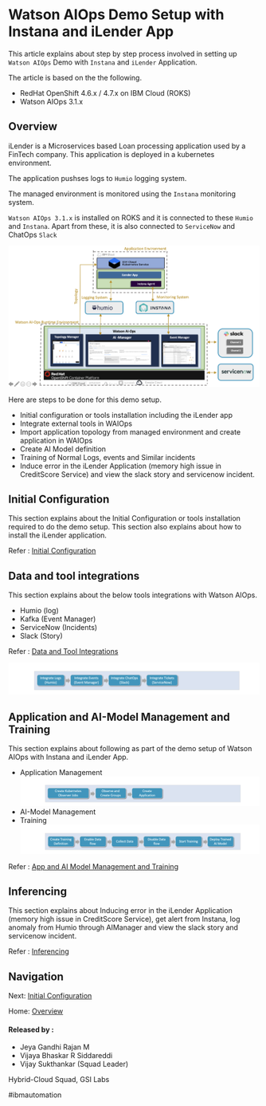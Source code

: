 # Watson AIOps Demo Setup with Instana and iLender App

This article explains about step by step process involved in setting up `Watson AIOps` Demo with `Instana` and `iLender` Application.

The article is based on the the following.

- RedHat OpenShift 4.6.x / 4.7.x on IBM Cloud (ROKS)
- Watson AIOps 3.1.x

## Overview

iLender is a Microservices based Loan processing application used by a FinTech company. This application is deployed in a kubernetes environment. 

The application pushses logs to `Humio` logging system. 

The managed environment is monitored using the `Instana` monitoring system.

`Watson AIOps 3.1.x` is installed on ROKS and it is connected to these `Humio` and `Instana`. Apart from these, it is also connected to `ServiceNow` and ChatOps `Slack`

<img src="images/architecture.png">

Here are steps to be done for this demo setup.

- Initial configuration or tools installation including the iLender app 
- Integrate external tools in WAIOps
- Import application topology from managed environment and create application in WAIOps
- Create AI Model definition
- Training of Normal Logs, events and Similar incidents
- Induce error in the iLender Application (memory high issue in CreditScore Service) and view the slack story and servicenow incident.


## Initial Configuration

This section explains about the Initial Configuration or tools installation required to do the demo setup. This section also explains about how to install the iLender application.

Refer : [Initial Configuration](https://community.ibm.com/community/user/aiops/blogs/jeya-gandhi-rajan-m1/2021/09/21/waiops-ins-ilender-2-initial-configuration)

## Data and tool integrations

This section explains about the below tools integrations with Watson AIOps.

- Humio (log)
- Kafka (Event Manager)
- ServiceNow (Incidents)
- Slack (Story)

Refer : [Data and Tool Integrations](https://community.ibm.com/community/user/aiops/blogs/jeya-gandhi-rajan-m1/2021/09/21/waiops-ins-ilender-3-data-tool-integration)

<img src="images/integration.png">


## Application and AI-Model Management and Training

This section explains about following as part of the demo setup of Watson AIOps with Instana and iLender App.

- Application Management
    <img src="images/app-management.png">
- AI-Model Management
- Training
    <img src="images/training.png">

Refer : [App and AI Model Management and Training](https://community.ibm.com/community/user/aiops/blogs/jeya-gandhi-rajan-m1/2021/09/21/waiops-ins-ilender-4-app-aimodel-training)

## Inferencing

This section explains about Inducing error in the iLender Application (memory high issue in CreditScore Service), get alert from Instana, log anomaly from Humio through AIManager and view the slack story and servicenow incident.

Refer : [Inferencing](https://community.ibm.com/community/user/aiops/blogs/jeya-gandhi-rajan-m1/2021/09/21/waiops-ins-ilender-5-inferencing)


## Navigation

Next: [Initial Configuration](https://community.ibm.com/community/user/aiops/blogs/jeya-gandhi-rajan-m1/2021/09/21/waiops-ins-ilender-2-initial-configuration)

Home: [Overview](https://community.ibm.com/community/user/aiops/blogs/jeya-gandhi-rajan-m1/2021/09/21/waiops-ins-ilender-1-overview)


#### Released by :
- Jeya Gandhi Rajan M
- Vijaya Bhaskar R Siddareddi
- Vijay Sukthankar (Squad Leader)

Hybrid-Cloud Squad, GSI Labs

#ibmautomation

